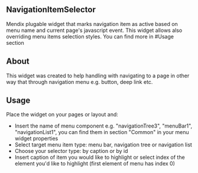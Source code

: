 ## NavigationItemSelector
Mendix plugable widget that marks navigation item as active based on menu name and current page's javascript event. This widget allows also overriding menu items selection styles. You can find more in #Usage section

## About
This widget was created to help handling with navigating to a page in other way that through navigation menu e.g. button, deep link etc.

## Usage
Place the widget on your pages or layout and: 
- Insert the name of menu component e.g. "navigationTree3", "menuBar1", "navigationList1", you can find them in section "Common" in your menu widget properties
- Select target menu item type: menu bar, navigation tree or navigation list
- Choose your selector type: by caption or by id
- Insert caption of item you would like to highlight or select index of the element you'd like to highlight (first element of menu has index 0)

